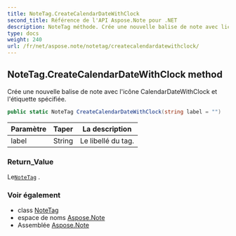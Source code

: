 ```yaml
---
title: NoteTag.CreateCalendarDateWithClock
second_title: Référence de l'API Aspose.Note pour .NET
description: NoteTag méthode. Crée une nouvelle balise de note avec licône CalendarDateWithClock et létiquette spécifiée.
type: docs
weight: 240
url: /fr/net/aspose.note/notetag/createcalendardatewithclock/
---
```

## NoteTag.CreateCalendarDateWithClock method

Crée une nouvelle balise de note avec l'icône CalendarDateWithClock et l'étiquette spécifiée.

```csharp
public static NoteTag CreateCalendarDateWithClock(string label = "")
```

| Paramètre | Taper | La description |
| --- | --- | --- |
| label | String | Le libellé du tag. |

### Return_Value

Le[`NoteTag`](../) .

### Voir également

* class [NoteTag](../)
* espace de noms [Aspose.Note](../../notetag/)
* Assemblée [Aspose.Note](../../../)


